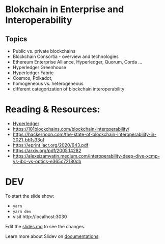 # Blokchain in Enterprise and Interoperability

## Topics 

- Public vs. private blockchains
- Blockchain Consortia - overview and technologies
- Ethereum Enterprise Alliance, Hyperledger, Quorum, Corda ...
- Hyperledger Greenhouse
- Hyperledger Fabric
- Cosmos, Polkadot,
- homogeneous vs. heterogeneous
- different categorization of blockchain interoperability

# Reading & Resources:

- [Hyperledger](https://www.hyperledger.org/resources)
- https://101blockchains.com/blockchain-interoperability/
- https://hackernoon.com/the-state-of-blockchain-interoperability-in-2021-bb1s33of
- https://eprint.iacr.org/2020/643.pdf
- https://arxiv.org/pdf/2005.14282
- https://alexeizamyatin.medium.com/interoperability-deep-dive-xcmp-vs-ibc-vs-optics-e365c72180cb

# DEV

To start the slide show:

- `yarn`
- `yarn dev`
- visit http://localhost:3030

Edit the [slides.md](./slides.md) to see the changes.

Learn more about Slidev on [documentations](https://sli.dev/).
